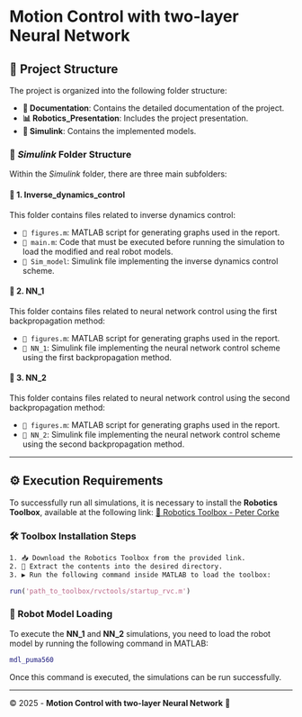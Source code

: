 # Motion Control with two-layer Neural Network

## 📁 Project Structure
The project is organized into the following folder structure:

- **📄 Documentation**: Contains the detailed documentation of the project.
- **📊 Robotics_Presentation**: Includes the project presentation.
- **📂 Simulink**: Contains the implemented models.

### 📌 *Simulink* Folder Structure
Within the *Simulink* folder, there are three main subfolders:

#### 🔹 1. Inverse_dynamics_control
This folder contains files related to inverse dynamics control:
- `📜 figures.m`: MATLAB script for generating graphs used in the report.
- `📜 main.m`: Code that must be executed before running the simulation to load the modified and real robot models.
- `📄 Sim_model`: Simulink file implementing the inverse dynamics control scheme.

#### 🔹 2. NN_1
This folder contains files related to neural network control using the first backpropagation method:
- `📜 figures.m`: MATLAB script for generating graphs used in the report.
- `📄 NN_1`: Simulink file implementing the neural network control scheme using the first backpropagation method.

#### 🔹 3. NN_2
This folder contains files related to neural network control using the second backpropagation method:
- `📜 figures.m`: MATLAB script for generating graphs used in the report.
- `📄 NN_2`: Simulink file implementing the neural network control scheme using the second backpropagation method.

---

## ⚙️ Execution Requirements
To successfully run all simulations, it is necessary to install the **Robotics Toolbox**, available at the following link:
[📎 Robotics Toolbox - Peter Corke](https://petercorke.com/toolboxes/robotics-toolbox/)

### 🛠 Toolbox Installation Steps
```bash
1. 📥 Download the Robotics Toolbox from the provided link.
2. 📂 Extract the contents into the desired directory.
3. ▶️ Run the following command inside MATLAB to load the toolbox:
```
```matlab
run('path_to_toolbox/rvctools/startup_rvc.m')
```

### 🤖 Robot Model Loading
To execute the **NN_1** and **NN_2** simulations, you need to load the robot model by running the following command in MATLAB:
```matlab
mdl_puma560
```

Once this command is executed, the simulations can be run successfully.

---

© 2025 - **Motion Control with two-layer Neural Network** 🚀


